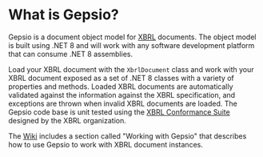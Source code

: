 ﻿# What is Gepsio?
Gepsio is a document object model for [XBRL](https://www.xbrl.org/) documents. The object model is built using .NET 8 and will work with any software development platform that can consume .NET 8 assemblies.

Load your XBRL document with the `XbrlDocument` class and work with your XBRL document exposed as a set of .NET 8 classes with a variety of properties and methods. Loaded XBRL documents are automatically validated against the information against the XBRL specification, and exceptions are thrown when invalid XBRL documents are loaded. The Gepsio code base is unit tested using the [XBRL Conformance Suite](https://specifications.xbrl.org/release-history-base-spec-conformance-suite.html) designed by the XBRL organization.

The [Wiki](https://github.com/JeffFerguson/gepsio/wiki) includes a section called "Working with Gepsio" that describes how to use Gepsio to work with XBRL document instances.